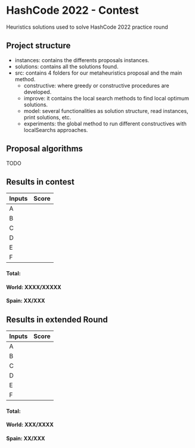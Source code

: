 # HashCode 2022 - Contest
Heuristics solutions used to solve HashCode 2022 practice round

## Project structure

* instances: contains the differents proposals instances.
* solutions: contains all the solutions found.
* src: contains 4 folders for our metaheuristics proposal and the main method.
  - constructive: where greedy or constructive procedures are developed.
  - improve: it contains the local search methods to find local optimum solutions.
  - model: several functionalities as solution structure, read instances, print solutions, etc.
  - experiments: the global method to run different constructives with localSearchs approaches.

## Proposal algorithms

TODO


## Results in contest

Inputs  | Score
------- | -------
A       |  
B       | 
C       | 
D       | 
E       | 
F		    | 


#### Total: 

#### World: XXXX/XXXXX
#### Spain: XX/XXX


## Results in extended Round

Inputs  | Score
------- | -------
A       | 
B       | 
C       |
D       | 
E       | 
F		    |

#### Total: 

#### World: XXX/XXXX
#### Spain: XX/XXX

